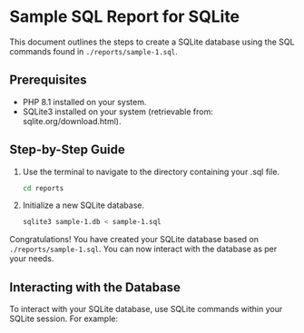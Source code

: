 # Sample SQL Report for SQLite

This document outlines the steps to create a SQLite database using the SQL commands found in `./reports/sample-1.sql`.

## Prerequisites

- PHP 8.1 installed on your system.
- SQLite3 installed on your system (retrievable from: sqlite.org/download.html).

## Step-by-Step Guide

1. Use the terminal to navigate to the directory containing your .sql file.

    ```bash
    cd reports
    ```

2. Initialize a new SQLite database.

    ```bash
    sqlite3 sample-1.db < sample-1.sql
    ```

Congratulations! You have created your SQLite database based on `./reports/sample-1.sql`. You can now interact with the database as per your needs.

## Interacting with the Database

To interact with your SQLite database, use SQLite commands within your SQLite session. For example:
